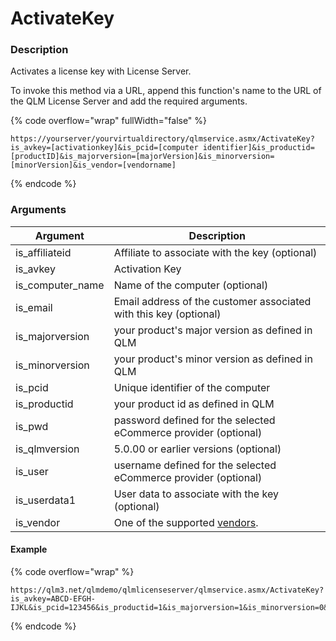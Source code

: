# ActivateKey

### Description

Activates a license key with License Server.

To invoke this method via a URL, append this function's name to the URL of the QLM License Server and add the required arguments.

{% code overflow="wrap" fullWidth="false" %}
```http
https://yourserver/yourvirtualdirectory/qlmservice.asmx/ActivateKey?is_avkey=[activationkey]&is_pcid=[computer identifier]&is_productid=[productID]&is_majorversion=[majorVersion]&is_minorversion=[minorVersion]&is_vendor=[vendorname]
```
{% endcode %}

### Arguments

| Argument           | Description                                                                                                              |
| ------------------ | ------------------------------------------------------------------------------------------------------------------------ |
| is\_affiliateid    | Affiliate to associate with the key (optional)                                                                           |
| is\_avkey          | Activation Key                                                                                                           |
| is\_computer\_name | Name of the computer (optional)                                                                                          |
| is\_email          | Email address of the customer associated with this key (optional)                                                        |
| is\_majorversion   | your product's major version as defined in QLM                                                                           |
| is\_minorversion   | your product's minor version as defined in QLM                                                                           |
| is\_pcid           | Unique identifier of the computer                                                                                        |
| is\_productid      | your product id as defined in QLM                                                                                        |
| is\_pwd            | password defined for the selected eCommerce provider (optional)                                                          |
| is\_qlmversion     | 5.0.00 or earlier versions (optional)                                                                                    |
| is\_user           | username defined for the selected eCommerce provider (optional)                                                          |
| is\_userdata1      | User data to associate with the key (optional)                                                                           |
| is\_vendor         | One of the supported [vendors](https://support.soraco.co/hc/en-us/articles/360048854711-Integrated-eCommerce-Providers). |

#### Example

{% code overflow="wrap" %}
```http
https://qlm3.net/qlmdemo/qlmlicenseserver/qlmservice.asmx/ActivateKey?is_avkey=ABCD-EFGH-IJKL&is_pcid=123456&is_productid=1&is_majorversion=1&is_minorversion=0&is_vendor=regnow
```
{% endcode %}

